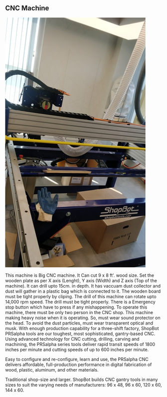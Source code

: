 ## CNC Machine

![CNC Machine](img/CNCMachine.jpeg "CNC")

This machine is Big CNC machine. It Can cut 9 x 8 ft'. wood size.
Set the wooden plate as per X axis (Lenght), Y axis (Width) and Z axis (Top of the machine).
It can drill upto 15cm. in depth.
It has vaccuam dust collector and dust will gather in a plastic bag which is connected to it.
The wooden board must be tight properly by cliping.
The drill of this machine can rotate upto 14,000 rpm speed.
The drill must be tight properly.
There is a Emergency stop button which have to press if any mishappening.
To operate this machine, there must be only two person in the CNC shop.
This machine making heavy noise when it is operating. So, must wear sound protector on the head.
To avoid the dust particles, must wear transparent optical and musk.
With enough production capability for a three-shift factory, ShopBot PRSalpha tools are our toughest, most sophisticated, gantry-based CNC.
Using advanced technology for CNC cutting, drilling, carving and machining, the PRSalpha series tools deliver rapid transit speeds of 1800 inches per minute and cutting speeds of up to 600 inches per minute.

Easy to configure and re-configure, learn and use, the PRSalpha CNC delivers affordable, full-production performance in digital fabrication of wood, plastic, aluminum, and other materials.

Traditional shop-size and larger. 
ShopBot builds CNC gantry tools in many sizes to suit the varying needs of manufacturers: 96 x 48, 96 x 60, 120 x 60, 144 x 60.
